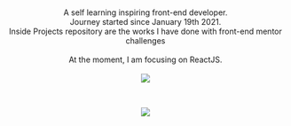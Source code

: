 <p align="center">
  <br>
   A self learning inspiring front-end developer.
  <br>
  Journey started since January 19th 2021.
  <br>
  Inside Projects repository are the works I have done with front-end mentor challenges
  <br>
  <br>
   At the moment, I am focusing on ReactJS. 
  <br>
  <br>
  <a  href="https://github.com/a331998513/projects">
    <img align="center" src="https://github-readme-stats.vercel.app/api/top-langs/?username=a331998513" />
  </a>
</p>
<br />
<p align="center">
  <img src="https://estruyf-github.azurewebsites.net/api/VisitorHit?user=a331998513&repo=github-visitors-badge&countColorcountColor&countColor=%237B1E7A" >
</p>


